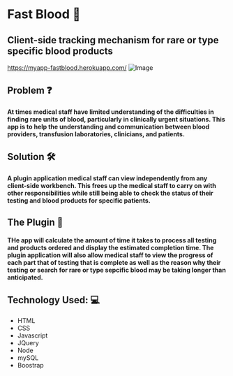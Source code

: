 # Fast Blood  :hospital:
## Client-side tracking mechanism for rare or type specific blood products

https://myapp-fastblood.herokuapp.com/
![Image]()

## Problem :question:
#### At times medical staff have limited understanding of the difficulties in finding rare units of blood, particularly in clinically urgent situations. This app is to help the understanding and communication between blood providers, transfusion laboratories, clinicians, and patients.

## Solution :hammer_and_wrench: 
#### A plugin application medical staff can view  independently from any client-side workbench. This frees up the medical staff to carry on with other responsibilities while still being able to check the status of their testing and blood products for specific patients. 

## The Plugin :electric_plug:
#### THe app will calculate the amount of time it takes to process all testing and products ordered and display the estimated completion time. The plugin application will also allow  medical staff to view the progress of each part that of testing that is complete as well as the reason why their testing  or search for rare or type sepcific blood may be taking longer than anticipated. 


## Technology Used: :computer:
* HTML
* CSS 
* Javascript 
* JQuery 
* Node 
* mySQL 
* Boostrap

